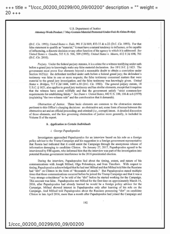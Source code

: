 +++
title = "1/ccc_00200_00299/00_09/00200"
description = ""
weight = 20
+++

<table style="border:2px solid black;max-width:800px;max-height:800px;" 
><tr><td>
<img class="center-fit-jpg"
src="/jpg_/jpg_mueller_report_searchable_200.jpg">
1/ccc_00200_00299/00_09/00200
</img></td></tr></table>

